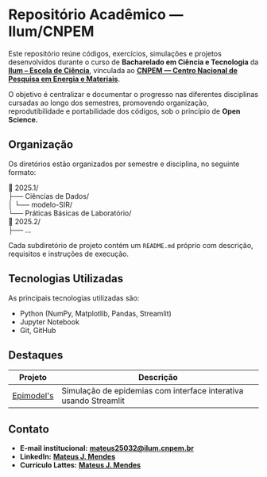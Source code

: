 # Repositório Acadêmico — Ilum/CNPEM

Este repositório reúne códigos, exercícios, simulações e projetos desenvolvidos durante o curso de **Bacharelado em Ciência e Tecnologia** da [**Ilum – Escola de Ciência**](https://ilum.cnpem.br/), vinculada ao [**CNPEM — Centro Nacional de Pesquisa em Energia e Materiais**](https://cnpem.br/).

O objetivo é centralizar e documentar o progresso nas diferentes disciplinas cursadas ao longo dos semestres, promovendo organização, reprodutibilidade e portabilidade dos códigos, sob o princípio de **Open Science.**


## Organização

Os diretórios estão organizados por semestre e disciplina, no seguinte formato:

📁 2025.1/  
├── Ciências de Dados/  
│ └── modelo-SIR/  
└── Práticas Básicas de Laboratório/  
📁 2025.2/  
├── ...

Cada subdiretório de projeto contém um `README.md` próprio com descrição, requisitos e instruções de execução.


## Tecnologias Utilizadas

As principais tecnologias utilizadas são:

- Python (NumPy, Matplotlib, Pandas, Streamlit)
- Jupyter Notebook
- Git, GitHub


## Destaques

| Projeto | Descrição |
|--------|-----------|
| [Epimodel's](2025.1/Ciencias-de-Dados/modelo-SIR) | Simulação de epidemias com interface interativa usando Streamlit |


## Contato

- **E-mail institucional:** [**mateus25032@ilum.cnpem.br**](mailto:mateus25032@ilum.cnpem.br)
- **LinkedIn:** [**Mateus J. Mendes**](https://www.linkedin.com/in/mateus-de-jesus-mendes/)
- **Currículo Lattes:** [**Mateus J. Mendes**](https://buscatextual.cnpq.br/buscatextual/visualizacv.do?id=K1598982E2)